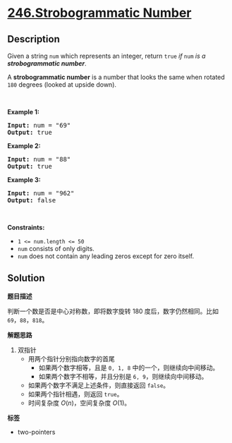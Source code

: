 # [246.Strobogrammatic Number](https://leetcode.com/problems/strobogrammatic-number/description/)

## Description

<p>Given a string <code>num</code> which represents an integer, return <code>true</code> <em>if</em> <code>num</code> <em>is a <strong>strobogrammatic number</strong></em>.</p>

<p>A <strong>strobogrammatic number</strong> is a number that looks the same when rotated <code>180</code> degrees (looked at upside down).</p>

<p>&nbsp;</p>
<p><strong class="example">Example 1:</strong></p>

<pre>
<strong>Input:</strong> num = &quot;69&quot;
<strong>Output:</strong> true
</pre>

<p><strong class="example">Example 2:</strong></p>

<pre>
<strong>Input:</strong> num = &quot;88&quot;
<strong>Output:</strong> true
</pre>

<p><strong class="example">Example 3:</strong></p>

<pre>
<strong>Input:</strong> num = &quot;962&quot;
<strong>Output:</strong> false
</pre>

<p>&nbsp;</p>
<p><strong>Constraints:</strong></p>

<ul>
  <li><code>1 &lt;= num.length &lt;= 50</code></li>
  <li><code>num</code> consists of only digits.</li>
  <li><code>num</code> does not contain any leading zeros except for zero itself.</li>
</ul>

## Solution

**题目描述**

判断一个数是否是中心对称数，即将数字旋转 180 度后，数字仍然相同。比如 `69`，`88`，`818`。

**解题思路**

1. 双指针
   - 用两个指针分别指向数字的首尾
     - 如果两个数字相等，且是 `0, 1, 8` 中的一个，则继续向中间移动。
     - 如果两个数字不相等，并且分别是 `6, 9`，则继续向中间移动。
   - 如果两个数字不满足上述条件，则直接返回 `false`。
   - 如果两个指针相遇，则返回 `true`。
   - 时间复杂度 $O(n)$，空间复杂度 $O(1)$。

**标签**

- two-pointers
